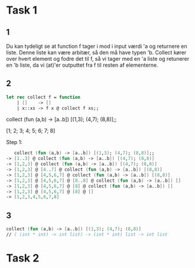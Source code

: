 # Task 1
## 1

Du kan tydeligt se at function f tager i mod i input værdi 'a og returnere en liste. Denne liste
kan være arbitær, så den må have typen 'b. Collect kører over hvert element og fodre det til f, så
vi tager med en 'a liste og retunerer en 'b liste, da vi (at)'er outputtet fra f til resten af 
elementerne. 


## 2

```fsharp
let rec collect f = function
    | []    -> []
    | x::xs -> f x @ collect f xs;;
```
collect (fun (a,b) -> [a..b]) [(1,3); (4,7); (8,8)];;

[1; 2; 3; 4; 5; 6; 7; 8]

Step 1:
``` fsharp
   collect (fun (a,b) -> [a..b]) [(1,3); (4,7); (8,8)];;
-> [1..3] @ collect (fun (a,b) -> [a..b]) [(4,7); (8,8)]
-> [1,2,3] @ collect (fun (a,b) -> [a..b]) [(4,7); (8,8)]
-> [1,2,3] @ [4..7] @ collect (fun (a,b) -> [a..b]) [(8,8)]
-> [1,2,3] @ [4,5,6,7] @ collect (fun (a,b) -> [a..b]) [(8,8)]
-> [1,2,3] @ [4,5,6,7] @ [8..8] @ collect (fun (a,b) -> [a..b]) []
-> [1,2,3] @ [4,5,6,7] @ [8] @ collect (fun (a,b) -> [a..b]) []
-> [1,2,3] @ [4,5,6,7] @ [8] @ []
-> [1,2,3,4,5,6,7,8]
```

## 3

```fsharp
collect (fun (a,b) -> [a..b]) [(1,3); (4,7); (8,8)] 
// ( (int * int) -> int list) -> (int * int) list -> int list
```

# Task 2

